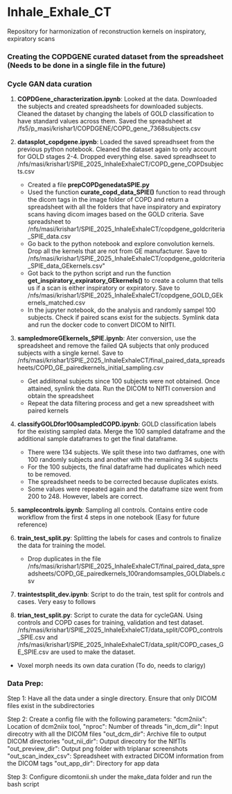 # Inhale_Exhale_CT
Repository for harmonization of reconstruction kernels on inspiratory, expiratory scans

### Creating the COPDGENE curated dataset from the spreadsheet (Needs to be done in a single file in the future)
### Cycle GAN data curation
1) **COPDGene_characterization.ipynb**: Looked at the data. Downloaded the subjects and created spreadsheets for downloaded subjects. Cleaned the dataset by changing the labels of GOLD classification to have standard values across them. Saved the spreadsheet at /fs5/p_masi/krishar1/COPDGENE/COPD_gene_7368subjects.csv

2) **datasplot_copdgene.ipynb**: Loaded the saved spreadhseet from the previous python notebook. Cleaned the dataset again to only account for GOLD stages 2-4. Dropped everything else. saved spreadhseet to /nfs/masi/krishar1/SPIE_2025_InhaleExhaleCT/COPD_gene_COPDsubjects.csv
    - Created a file **prepCOPDgenedataSPIE.py**
    - Used the function **curate_copd_data_SPIE()** function to read through the dicom tags in the image folder of COPD and return a spreadsheet with all the folders that have inspiratory and expiratory scans having dicom images based on the GOLD criteria. Save spreadsheet to /nfs/masi/krishar1/SPIE_2025_InhaleExhaleCT/copdgene_goldcriteria_SPIE_data.csv
    -  Go back to the python notebook and explore convolution kernels. Drop all the kernels that are not from GE manufacturer. Save to /nfs/masi/krishar1/SPIE_2025_InhaleExhaleCT/copdgene_goldcriteria_SPIE_data_GEkernels.csv"
    - Got back to the python script and run the function **get_inspiratory_expiratory_GEkernels()** to create a column that tells us if a scan is either inspiratory or expiratory. Save to /nfs/masi/krishar1/SPIE_2025_InhaleExhaleCT/copdgene_GOLD_GEkernels_matched.csv
    - In the jupyter notebook, do the analysis and randomly sampel 100 subjects. Check if paired scans exist for the subjects. Symlink data and run the docker code to convert DICOM to NIfTI. 

3) **sampledmoreGEkernels_SPIE.ipynb**: Ater conversion, use the spreadsheet and remove the failed QA subjects that only produced subjects with a single kernel. Save to /nfs/masi/krishar1/SPIE_2025_InhaleExhaleCT/final_paired_data_spreadsheets/COPD_GE_pairedkernels_initial_sampling.csv
    - Get addiitonal subjects since 100 subjects were not obtained. Once attained, synlink the data. Run the DICOM to NIfTI conversion and obtain the spreadsheet
    - Repeat the data filtering process and get a new spreadsheet with paired kernels 

4) **classifyGOLDfor100sampledCOPD.ipynb**: GOLD classification labels for the existing sampled data. Merge the 100 sampled dataframe and the additional sample dataframes to get the final dataframe. 
    - There were 134 subjects. We split these into two datframes, one with 100 randomly subjects and another with the remaining 34 subjects
    - For the 100 subjects, the final dataframe had duplicates which need to be removed.
    - The spreadsheet needs to be corrected because duplicates exists. 
    - Some values were repeated again and the dataframe size went from 200 to 248. However, labels are correct.

5) **samplecontrols.ipynb**: Sampling all controls. Contains entire code workflow from the first 4 steps in one notebook (Easy for future reference)

6) **train_test_split.py**: Splitting the labels for cases and controls to finalize the data for training the model.
    - Drop duplicates in the file /nfs/masi/krishar1/SPIE_2025_InhaleExhaleCT/final_paired_data_spreadsheets/COPD_GE_pairedkernels_100randomsamples_GOLDlabels.csv

7) **traintestsplit_dev.ipynb**: Script to do the train, test split for controls and cases. Very easy to follows

8) **trian_test_split.py**: Script to curate the data for cycleGAN. Using controls and COPD cases for training, validation and test dataset. /nfs/masi/krishar1/SPIE_2025_InhaleExhaleCT/data_split/COPD_controls_SPIE.csv and /nfs/masi/krishar1/SPIE_2025_InhaleExhaleCT/data_split/COPD_cases_GE_SPIE.csv are used to make the dataset.


- Voxel morph needs its own data curation (To do, needs to clarigy)



### Data Prep: 
Step 1: Have all the data under a single directory. Ensure that only DICOM files exist in the subdirectories 

Step 2: Create a config file with the following parameters: 
    "dcm2niix": Location of dcm2niix tool,
    "nproc": Number of threads
    "in_dcm_dir": Input direcotry with all the DICOM files
    "out_dcm_dir": Archive file to output DICOM directories
    "out_nii_dir": Output direcotry for the NIfTIs
    "out_preview_dir": Output png folder with triplanar screenshots
    "out_scan_index_csv": Spreadsheet with extracted DICOM information from the DICOM tags
    "out_app_dir": Directory for app data 

Step 3: Configure dicomtonii.sh under the make_data folder and run the bash script